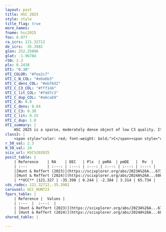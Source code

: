 ```yaml
---
layout: post
title: HSC 2025
style: style
title_flag: true
more_names: 
fname: hsc2025
fov: 0.077
ra_icrs: 121.32712
de_icrs: -35.3982
glon: 252.25096
glat: -1.96784
r50: 2.3
plx: 0.2438
UTI: "0.30"
UTI_COLOR: "#fee2c7"
UTI_C_N_COL: "#e0a6b3"
UTI_C_dens_COL: "#ebf6d2"
UTI_C_C3_COL: "#fff1d4"
UTI_C_lit_COL: "#fdd7c3"
UTI_C_dup_COL: "#a6cab9"
UTI_C_N: 0.0
UTI_C_dens: 0.64
UTI_C_C3: 0.38
UTI_C_lit: 0.25
UTI_C_dup: 1.0
UTI_summary: |
    HSC 2025 is a sparse, moderately dense object of low C3 quality. It was recently reported in the literature.<br><br><span style="color: #99180f; font-weight: bold;">Warning: </span>contains less than 25 stars with <i>P>0.5</i> estimated.
class3: |
    <span style="color: red; font-weight: bold;">C</span><span style="color: #FFC300; font-weight: bold;">B</span>
r_50_val: 2.3
N_50_val: 24
scix_url: HSC%202025
posit_table: |
    | Reference    | RA    | DEC   | Plx  | pmRA  | pmDE   |  Rv  |
    | :---         | :---: | :---: | :---: | :---: | :---: | :---: |
    |[Hunt & Reffert (2023)](https://scixplorer.org/abs/2023A%26A...673A.114H) | 121.343 | -35.401 | 0.252 | -2.374 | 3.315 | -- |
    |[Hunt & Reffert (2024)](https://scixplorer.org/abs/2024A%26A...686A..42H) | 121.343 | -35.401 | 0.252 | -2.374 | 3.315 | -- |
    | **UCC** |121.327 | -35.398 | 0.244 | -2.384 | 3.314 | 65.734 | 
cds_radec: 121.32712,-35.3982
carousel: UCC_HUNT23
fpars_table: |
    | Reference |  Values |
    | :---  |  :---:  |
    | [Hunt & Reffert (2023)](https://scixplorer.org/abs/2023A%26A...673A.114H) | `AV50=3.278, diffAV50=1.913, MOD50=12.716, logAge50=8.349` |
    | [Hunt & Reffert (2024)](https://scixplorer.org/abs/2024A%26A...686A..42H) | `MassJ=370.917` |
shared_table: |
    
---
```

